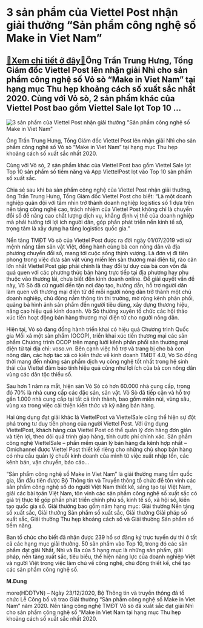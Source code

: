 3 sản phẩm của Viettel Post nhận giải thưởng “Sản phẩm công nghệ số Make in Viet Nam”
=====================================================================================

[:gift:Xem chi tiết ở đây:gift:](https://hddtvn.com/3-san-pham-cua-viettel-post-nhan-giai-thuong-san-pham-cong-nghe-so-make-in-viet-nam/)Ông Trần Trung Hưng, Tổng Giám đốc Viettel Post lên nhận giải Nhì cho sản phẩm công nghệ số Vỏ sò “Make in Viet Nam” tại hạng mục Thu hẹp khoảng cách số xuất sắc nhất 2020. Cùng với Vỏ sò, 2 sản phẩm khác của Viettel Post bao gồm Viettel Sale lọt Top 10 …
---------------------------------------------------------------------------------------------------------------------------------------------------------------------------------------------------------------------------------------------------------------





![3 sản phẩm của Viettel Post nhận giải thưởng "Sản phẩm công nghệ số Make in Viet Nam"](https://hddtvn.com/wp-content/uploads/2021/01/1853_DSC_8153.jpg "3 sản phẩm của Viettel Post nhận giải thưởng \"Sản phẩm công nghệ số Make in Viet Nam\"")


Ông Trần Trung Hưng, Tổng Giám đốc Viettel Post lên nhận giải Nhì cho sản phẩm công nghệ số Vỏ sò “Make in Viet Nam” tại hạng mục Thu hẹp khoảng cách số xuất sắc nhất 2020.



Cùng với Vỏ sò, 2 sản phẩm khác của Viettel Post bao gồm Viettel Sale lọt Top 10 sản phẩm số tiềm năng và App ViettelPost lọt vào Top 10 sản phẩm số xuất sắc.


Chia sẻ sau khi ba sản phẩm công nghệ của Viettel Post nhận giải thưởng, ông Trần Trung Hưng, Tổng Giám đốc Viettel Post cho biết: “Là một doanh nghiệp quân đội với tầm nhìn trở thành doanh nghiệp logistics số 1 dựa trên nền tảng công nghệ cao, trách nhiệm của Viettel Post không chỉ là chuyển đổi số để nâng cao chất lượng dịch vụ, khẳng định vị thế của doanh nghiệp mà phải hướng tới lợi ích người dân, góp phần phát triển nền kinh tế số, trọng tâm là xây dựng hạ tầng logistics quốc gia.”


Nền tảng TMĐT Vỏ sò của Viettel Post được ra đời ngày 01/07/2019 với sứ mệnh nâng tầm sản vật Việt, đồng hành cùng bà con nông dân và địa phương chuyển đổi số, mang tới cuộc sống thịnh vượng. Là đơn vị đi tiên phong trong việc đưa sản vật vùng miền lên sàn thương mại điện tử, rào cản lớn nhất Viettel Post gặp phải chính là thay đổi tư duy của bà con vốn đã quá quen với các phương thức bán hàng trực tiếp tại địa phương hay phụ thuộc vào thương lái, chưa biết đến kinh doanh online. Để giải quyết vấn đề này, Vỏ Sò đã cử người đến tận nơi đào tạo, hướng dẫn, hỗ trợ người dân làm quen với thương mại điện tử để mỗi người nông dân trở thành một chủ doanh nghiệp, chủ động nắm thông tin thị trường, mở rộng kênh phân phối, quảng bá hình ảnh sản phẩm đến người tiêu dùng, xây dựng thương hiệu, nâng cao hiệu quả kinh doanh. Vỏ Sò thường xuyên tổ chức các hội thảo xúc tiến hoạt động bán hàng thương mại điện tử cho người nông dân.


Hiện tại, Vỏ sò đang đồng hành triển khai có hiệu quả Chương trình Quốc gia Mỗi xã một sản phẩm (OCOP), triển khai xúc tiến thương mại các sản phẩm Chương trình OCOP trên mạng lưới kênh phân phối sàn thương mại điện tử tại địa chỉ: voso.vn. Bên cạnh việc hỗ trợ và trang bị cho bà con nông dân, các hợp tác xã có kiến thức về kinh doanh TMĐT 4.0, Vỏ Sò đồng thời mang đến những sản phẩm dịch vụ công nghệ tốt nhất trong hệ sinh thái của Viettel đảm bảo tính hiệu quả cũng như lợi ích của bà con nông dân vùng các dân tộc thiểu số.


Sau hơn 1 năm ra mắt, hiện sàn Vỏ Sò có hơn 60.000 nhà cung cấp, trong đó 70% là nhà cung cấp các đặc sản, sản vật. Vỏ Sò đã tiếp cận và hỗ trợ gần 1.000 nhà cung cấp tại tất cả tỉnh thành, bao gồm miền núi, vùng sâu, vùng xa trong việc cải thiện kiến thức và kỹ năng bán hàng.


Hai ứng dụng đạt giải khác là ViettelPost và ViettelSale cũng thể hiện sự đột phá trong tư duy tiên phong của người Viettel Post. Với ứng dụng ViettelPost, khách hàng của Viettel Post có thể quản lý đơn hàng đơn giản và tiện lợi, theo dõi quá trình giao hàng, tính cước phí chính xác. Sản phẩm công nghệ ViettelSale – phần mềm quản lý bán hàng đa kênh hợp nhất – Omichannel được Viettel Post thiết kế riêng cho những chủ shop bán hàng có nhu cầu quản lý chuỗi kinh doanh của mình từ việc xuất nhập tồn, các kênh bán, vận chuyển, báo cáo…






“Sản phẩm công nghệ số Make in Viet Nam” là giải thưởng mang tầm quốc gia, lần đầu tiên được Bộ Thông tin và Truyền thông tổ chức để tôn vinh các sản phẩm công nghệ số do người Việt Nam thiết kế, sáng tạo tại Việt Nam, giải các bài toán Việt Nam, tôn vinh các sản phẩm công nghệ số xuất sắc có giá trị thực tế góp phần phát triển chính phủ số, kinh tế số, xã hội số, kiến tạo quốc gia số. Giải thưởng bao gồm năm hạng mục: Giải thưởng Nền tảng số xuất sắc, Giải thưởng Sản phẩm số xuất sắc, Giải thưởng Giải pháp số xuất sắc, Giải thưởng Thu hẹp khoảng cách số và Giải thưởng Sản phẩm số tiềm năng.


Ban tổ chức cho biết đã nhận được 239 hồ sơ đăng ký trực tuyến dự thi ở tất cả các hạng mục giải thưởng. 50 sản phẩm vào Top 10, trong đó các sản phẩm đạt giải Nhất, Nhì và Ba của 5 hạng mục là những sản phẩm, giải pháp, nền tảng xuất sắc, tiêu biểu, thể hiện năng lực của doanh nghiệp Việt và người Việt trong việc làm chủ về công nghệ, chủ động thiết kế, chế tạo các sản phẩm công nghệ số.







**M.Dung**



more(HDDTVN) – Ngày 23/12/2020, Bộ Thông tin và truyền thông đã tổ chức Lễ Công bố và trao Giải thưởng “Sản phẩm công nghệ số Make in Viet Nam” năm 2020. Nền tảng công nghệ TMĐT Vỏ sò đã xuất sắc đạt giải Nhì cho sản phẩm công nghệ số “Make in Viet Nam tại hạng mục Thu hẹp khoảng cách số xuất sắc nhất 2020.

